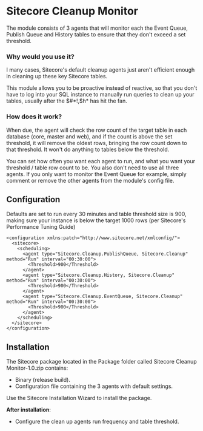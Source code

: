 # Sitecore Cleanup Monitor
The module consists of 3 agents that will monitor each the Event Queue, Publish Queue and History tables to ensure that they don't exceed a set threshold. 

### Why would you use it?
I many cases, Sitecore's default cleanup agents just aren't efficient enough in cleaning up these key Sitecore tables.

This module allows you to be proactive instead of reactive, so that you don't have to log into your SQL instance to manually run queries to clean up your tables, usually after the $#*!,$h* has hit the fan.

### How does it work?
When due, the agent will check the row count of the target table in each database (core, master and web), and if the count is above the set threshold, it will remove the oldest rows, bringing the row count down to that threshold. It won't do anything to tables below the threshold.

You can set how often you want each agent to run, and what you want your threshold / table row count to be. You also don't need to use all three agents. If you only want to monitor the Event Queue for example, simply comment or remove the other agents from the module's config file.

## Configuration
Defaults are set to run every 30 minutes and table threshold size is 900, making sure your instance is below the target 1000 rows (per Sitecore's Performance Tuning Guide)

```
<configuration xmlns:patch="http://www.sitecore.net/xmlconfig/">
  <sitecore>
    <scheduling>
      <agent type="Sitecore.Cleanup.PublishQueue, Sitecore.Cleanup" method="Run" interval="00:30:00">
        <Threshold>900</Threshold>
      </agent>
      <agent type="Sitecore.Cleanup.History, Sitecore.Cleanup" method="Run" interval="00:30:00">
        <Threshold>900</Threshold>
      </agent>
      <agent type="Sitecore.Cleanup.EventQueue, Sitecore.Cleanup" method="Run" interval="00:30:00">
        <Threshold>900</Threshold>
      </agent>
    </scheduling>
  </sitecore>
</configuration>

```

## Installation

The Sitecore package located in the Package folder called Sitecore Cleanup Monitor-1.0.zip contains:

* Binary (release build).
* Configuration file containing the 3 agents with default settings.

Use the Sitecore Installation Wizard to install the package. 

**After installation**:

* Configure the clean up agents run frequency and table threshold.

